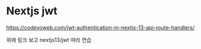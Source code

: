 # Nextjs jwt

https://codevoweb.com/jwt-authentication-in-nextjs-13-api-route-handlers/

위에 링크 보고 nextjs13/jwt 따라 연습
